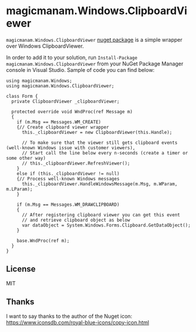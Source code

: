 magicmanam.Windows.ClipboardViewer
==============================

`magicmanam.Windows.ClipboardViewer` [nuget package](https://www.nuget.org/packages/magicmanam.Windows.ClipboardViewer) is a simple wrapper over Windows ClipboardViewer.

In order to add it to your solution, run `Install-Package magicmanam.Windows.ClipboardViewer` from your NuGet Package Manager console in Visual Studio. Sample of code you can find below:

```CSharp
using magicmanam.Windows;
using magicmanam.Windows.ClipboardViewer;

class Form {
  private ClipboardViewer _clipboardViewer;

  protected override void WndProc(ref Message m)
  {
    if (m.Msg == Messages.WM_CREATE)
    {// Create clipboard viewer wrapper
      this._clipboardViewer = new ClipboardViewer(this.Handle);

      // To make sure that the viewer still gets clipboard events (well-known Windows issue with customer viewers),
      // Start call the line below every n-seconds (create a timer or some other way)
      // this._clipboardViewer.RefreshViewer();
    }
    else if (this._clipboardViewer != null)
    {// Process well-known Windows messages
      this._clipboardViewer.HandleWindowsMessage(m.Msg, m.WParam, m.LParam);
    }

    if (m.Msg == Messages.WM_DRAWCLIPBOARD)
    {
      // After registering clipboard viewer you can get this event
      // and retrieve clipboard object as below
      var dataObject = System.Windows.Forms.Clipboard.GetDataObject();
    }

    base.WndProc(ref m);
  }
}
```

## License
MIT

## Thanks
I want to say thanks to the author of the Nuget icon:
https://www.iconsdb.com/royal-blue-icons/copy-icon.html 